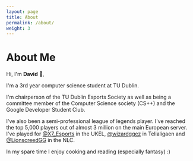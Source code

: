 ```yaml
---
layout: page
title: About
permalink: /about/
weight: 3
---
```


# **About Me**

Hi, I'm **David** :wave:,

I'm a 3rd year computer science student at TU Dublin.

I'm chairperson of the TU Dublin Esports Society as well as being a committee member of the Computer Science society (CS++) and the Google Developer Student Club.

I've also been a semi-professional league of legends player. I've reached the top 5,000 players out of almost 3 million on the main European server. I've played for [@X7_Esports](https://twitter.com/X7_Esports) in the UKEL, [@wizardggez](https://twitter.com/wizardggez) in Telialigaen and [@LionscreedGG](https://twitter.com/LionsCreedGG) in the NLC.

In my spare time I enjoy cooking and reading (especially fantasy) :)
